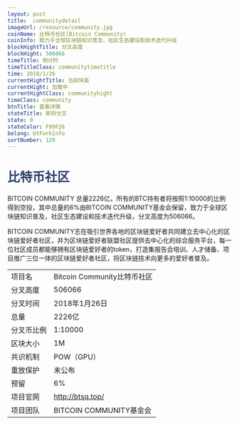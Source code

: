 ```yaml
---
layout: post
title:  communitydetail
imageUrl: /resource/community.jpg
coinName: 比特币社区(Bitcoin Community)
coinInfo: 致力于全球区块链知识普及，社区生态建设和技术迭代升级
blockHightTitle: 分叉高度
blockHight: 506066
timeTitle: 倒计时
timeTitleClass: communitytimetitle
time: 2018/1/26
currentHightTitle: 当前块高
currentHight: 加载中
currentHightClass: communityhight
timeClass: community
btnTitle: 查看详情
stateTitle: 即将分叉
state: 0
stateColor: F99F26
belong: btForkInfo
sortNumber: 129
---
```

<h1 style="color: #2F416A">比特币社区</h1>
<p>BITCOIN COMMUNITY 总量2226亿，所有的BTC持有者将按照1:10000的比例得到空投，其中总量的6%由BITCOIN COMMUNITY基金会保留，致力于全球区块链知识普及，社区生态建设和技术迭代升级，分叉高度为506066。
</p>
<p>BITCOIN COMMUNITY志在吸引世界各地的区块链爱好者共同建立去中心化的区块链爱好者社区，并为区块链爱好者联盟社区提供去中心化的综合服务平台，每一位社区成员都能够拥有区块链爱好者的token，打造集报告会培训、人才储备、项目推广三位一体的区块链爱好者社区，将区块链技术向更多的爱好者普及。
</p>
<table class="center">
  <tbody>
    <tr>
        <td class="tablehalf">项目名</td>
        <td class="tablehalf">Bitcoin Community比特币社区</td>
    </tr>
    <tr>
        <td>分叉高度</td>
        <td>506066</td>
    </tr>
    <tr>
        <td>分叉时间</td>
        <td>2018年1月26日</td>
    </tr>
    <tr>
        <td>总量</td>
        <td>2226亿</td>
    </tr>
    <tr>
        <td>分叉币比例</td>
        <td>1:10000</td>
    </tr>
    <tr>
        <td>区块大小</td>
        <td>1M</td>
    </tr>
    <tr>
        <td>共识机制</td>
        <td>POW（GPU）</td>
    </tr>
    <tr>
        <td>重放保护</td>
        <td>未公布</td>
    </tr>
    <tr>
        <td>预留</td>
        <td>6%</td>
    </tr>
    <tr>
        <td>项目官网</td>
        <td><a href="http://btsq.top/" target="_blank">http://btsq.top/</a></td>
    </tr>
    <tr>
        <td>项目团队</td>
        <td>BITCOIN COMMUNITY基金会</td>
    </tr>
  </tbody>
</table>